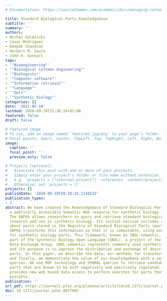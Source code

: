```yaml
---
# Documentation: https://sourcethemes.com/academic/docs/managing-content/

title: Standard Biological Parts Knowledgebase
subtitle: ''
summary: ''
authors:
- Michal Galdzicki
- Cesar Rodriguez
- Deepak Chandran
- Herbert M. Sauro
- John H. Gennari
tags:
- '"Bioengineering"'
- '"Biological systems engineering"'
- '"Biologists"'
- '"Computer software"'
- '"Information retrieval"'
- '"Language"'
- '"Owls"'
- '"Synthetic biology"'
categories: []
date: '2011-02-24'
lastmod: 2020-09-19T21:28:24+01:00
featured: false
draft: false

# Featured image
# To use, add an image named `featured.jpg/png` to your page's folder.
# Focal points: Smart, Center, TopLeft, Top, TopRight, Left, Right, BottomLeft, Bottom, BottomRight.
image:
  caption: ''
  focal_point: ''
  preview_only: false

# Projects (optional).
#   Associate this post with one or more of your projects.
#   Simply enter your project's folder or file name without extension.
#   E.g. `projects = ["internal-project"]` references `content/project/deep-learning/index.md`.
#   Otherwise, set `projects = []`.
projects: []
publishDate: '2020-09-19T20:28:24.114823Z'
publication_types:
- 2
abstract: We have created the Knowledgebase of Standard Biological Parts (SBPkb) as
  a publically accessible Semantic Web resource for synthetic biology (sbolstandard.org).
  The SBPkb allows researchers to query and retrieve standard biological parts for
  research and use in synthetic biology. Its initial version includes all of the information
  about parts stored in the Registry of Standard Biological Parts (partsregistry.org).
  SBPkb transforms this information so that it is computable, using our semantic framework
  for synthetic biology parts. This framework, known as SBOL-semantic, was built as
  part of the Synthetic Biology Open Language (SBOL), a project of the Synthetic Biology
  Data Exchange Group. SBOL-semantic represents commonly used synthetic biology entities,
  and its purpose is to improve the distribution and exchange of descriptions of biological
  parts. In this paper, we describe the data, our methods for transformation to SBPkb,
  and finally, we demonstrate the value of our knowledgebase with a set of sample
  queries. We use RDF technology and SPARQL queries to retrieve candidate “promoter”
  parts that are known to be both negatively and positively regulated. This method
  provides new web based data access to perform searches for parts that are not currently
  possible.
publication: ''
url_pdf: https://journals.plos.org/plosone/article?id=10.1371/journal.pone.0017005
doi: 10.1371/journal.pone.0017005
---
```

